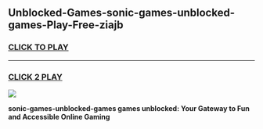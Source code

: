 
## Unblocked-Games-sonic-games-unblocked-games-Play-Free-ziajb
<h3>
<a href="https://premium76.site?title=sonic-games-unblocked-games&ref=20M">CLICK TO PLAY</a></h3>
<hr>

<h3>
<a href="https://premium76.site?title=sonic-games-unblocked-games&ref=20M">CLICK 2 PLAY</a>
  
</h3>

<a href="https://premium76.site?title=sonic-games-unblocked-games&ref=19M"><img src="https://clearcache.store/games.png"></a>


**sonic-games-unblocked-games games unblocked: Your Gateway to Fun and Accessible Online Gaming**
